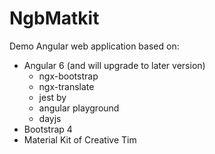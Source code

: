 # NgbMatkit

Demo Angular web application based on:
  - Angular 6 (and will upgrade to later version)
    - ngx-bootstrap
    - ngx-translate
    - jest by 
    - angular playground
    - dayjs 
  - Bootstrap 4
  - Material Kit of Creative Tim
